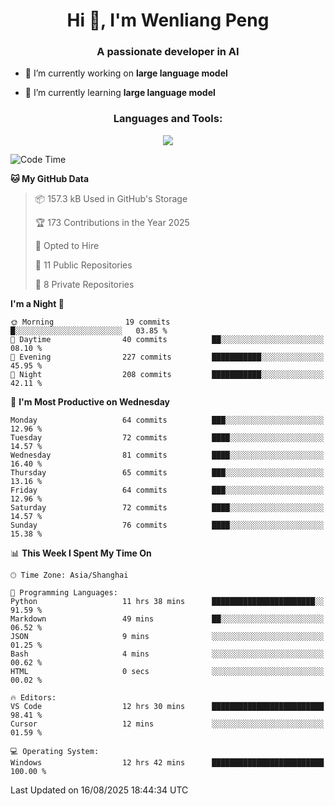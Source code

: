 <h1 align="center">Hi 👋, I'm Wenliang Peng</h1>
<h3 align="center">A passionate developer in AI</h3>

- 🔭 I’m currently working on **large language model**

- 🌱 I’m currently learning **large language model**

<!-- <h3 align="left">Connect with me:</h3> -->
<!-- <p align="left">
</p> -->

<h3 align="center">Languages and Tools:</h3>
<p align="center">
  <a href="https://skillicons.dev">
    <img src="https://skillicons.dev/icons?i=cpp,ros,docker,azure,git,linux,py,pytorch,cmake,githubactions,powershell,md&perline=6" />
  </a>
</p>


<!-- <p><img align="center" src="https://github-readme-stats.vercel.app/api/top-langs?username=bpwl0121&show_icons=true&locale=en&layout=compact" alt="bpwl0121" /></p> -->

<!-- <p><img align="center" src="https://github-readme-streak-stats.herokuapp.com/?user=bpwl0121&" alt="bpwl0121" /></p> -->

<!--START_SECTION:waka-->
![Code Time](http://img.shields.io/badge/Code%20Time-350%20hrs%201%20min-blue)

**🐱 My GitHub Data** 

> 📦 157.3 kB Used in GitHub's Storage 
 > 
> 🏆 173 Contributions in the Year 2025
 > 
> 💼 Opted to Hire
 > 
> 📜 11 Public Repositories 
 > 
> 🔑 8 Private Repositories 
 > 
**I'm a Night 🦉** 

```text
🌞 Morning                19 commits          █░░░░░░░░░░░░░░░░░░░░░░░░   03.85 % 
🌆 Daytime                40 commits          ██░░░░░░░░░░░░░░░░░░░░░░░   08.10 % 
🌃 Evening                227 commits         ███████████░░░░░░░░░░░░░░   45.95 % 
🌙 Night                  208 commits         ███████████░░░░░░░░░░░░░░   42.11 % 
```
📅 **I'm Most Productive on Wednesday** 

```text
Monday                   64 commits          ███░░░░░░░░░░░░░░░░░░░░░░   12.96 % 
Tuesday                  72 commits          ████░░░░░░░░░░░░░░░░░░░░░   14.57 % 
Wednesday                81 commits          ████░░░░░░░░░░░░░░░░░░░░░   16.40 % 
Thursday                 65 commits          ███░░░░░░░░░░░░░░░░░░░░░░   13.16 % 
Friday                   64 commits          ███░░░░░░░░░░░░░░░░░░░░░░   12.96 % 
Saturday                 72 commits          ████░░░░░░░░░░░░░░░░░░░░░   14.57 % 
Sunday                   76 commits          ████░░░░░░░░░░░░░░░░░░░░░   15.38 % 
```


📊 **This Week I Spent My Time On** 

```text
🕑︎ Time Zone: Asia/Shanghai

💬 Programming Languages: 
Python                   11 hrs 38 mins      ███████████████████████░░   91.59 % 
Markdown                 49 mins             ██░░░░░░░░░░░░░░░░░░░░░░░   06.52 % 
JSON                     9 mins              ░░░░░░░░░░░░░░░░░░░░░░░░░   01.25 % 
Bash                     4 mins              ░░░░░░░░░░░░░░░░░░░░░░░░░   00.62 % 
HTML                     0 secs              ░░░░░░░░░░░░░░░░░░░░░░░░░   00.02 % 

🔥 Editors: 
VS Code                  12 hrs 30 mins      █████████████████████████   98.41 % 
Cursor                   12 mins             ░░░░░░░░░░░░░░░░░░░░░░░░░   01.59 % 

💻 Operating System: 
Windows                  12 hrs 42 mins      █████████████████████████   100.00 % 
```


 Last Updated on 16/08/2025 18:44:34 UTC
<!--END_SECTION:waka-->
